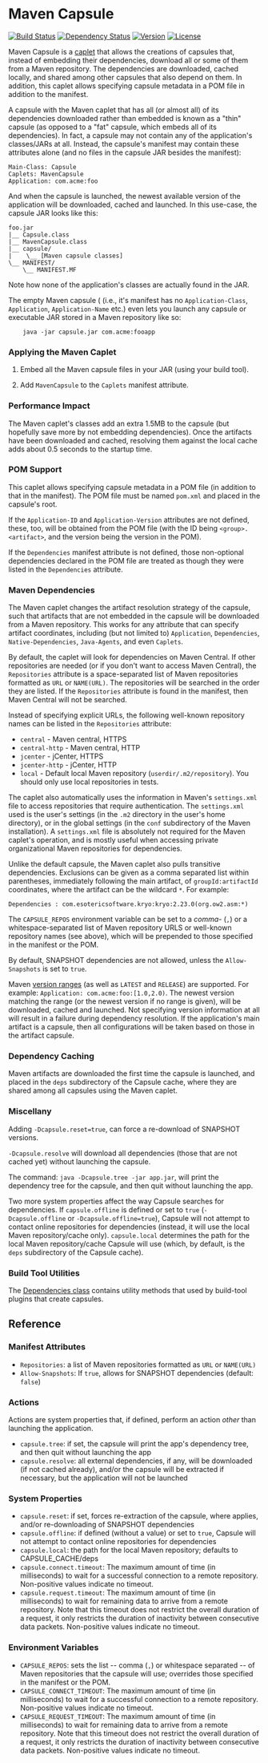 # Maven Capsule
[![Build Status](https://travis-ci.org/puniverse/capsule-maven.svg)](https://travis-ci.org/puniverse/capsule-maven) [![Dependency Status](https://www.versioneye.com/user/projects/54fa8f404f3108b7d2000407/badge.svg?style=flat)](https://www.versioneye.com/user/projects/54fa8f404f3108b7d2000407) [![Version](https://img.shields.io/maven-central/v/co.paralleluniverse/capsule-maven.svg?style=flat)](https://github.com/puniverse/capsule-maven/releases) [![License](http://img.shields.io/badge/license-EPL-blue.svg?style=flat)](https://www.eclipse.org/legal/epl-v10.html)

Maven Capsule is a [caplet](https://github.com/puniverse/capsule) that allows the creations of capsules that, instead of embedding their dependencies, download all or some of them from a Maven repository. The dependencies are downloaded, cached locally, and shared among other capsules that also depend on them. In addition, this caplet allows specifying capsule metadata in a POM file in addition to the manifest.

A capsule with the Maven caplet that has all (or almost all) of its dependencies downloaded rather than embedded is known as a "thin" capsule (as opposed to a "fat" capsule, which embeds all of its dependencies). In fact, a capsule may not contain any of the application's classes/JARs at all. Instead, the capsule's manifest may contain these attributes alone (and no files in the capsule JAR besides the manifest):

    Main-Class: Capsule
    Caplets: MavenCapsule
    Application: com.acme:foo

And when the capsule is launched, the newest available version of the application will be downloaded, cached and launched. In this use-case, the capsule JAR looks like this:

    foo.jar
    |__ Capsule.class
    |__ MavenCapsule.class
    |__ capsule/
    |    \__ [Maven capsule classes]
    \__ MANIFEST/
        \__ MANIFEST.MF

Note how none of the application's classes are actually found in the JAR.

The empty Maven capsule ( (i.e., it's manifest has no `Application-Class`, `Application`, `Application-Name` etc.) even lets you launch any capsule or executable JAR stored in a Maven repository like so:

        java -jar capsule.jar com.acme:fooapp

### Applying the Maven Caplet

1. Embed all the Maven capsule files in your JAR (using your build tool).

2. Add `MavenCapsule` to the `Caplets` manifest attribute.

### Performance Impact

The Maven caplet's classes add an extra 1.5MB to the capsule (but hopefully save more by not embedding dependencies). Once the artifacts have been downloaded and cached, resolving them against the local cache adds about 0.5 seconds to the startup time.


### POM Support

This caplet allows specifying capsule metadata in a POM file (in addition to that in the manifest). The POM file must be named `pom.xml` and placed in the capsule's root.

If the `Application-ID` and `Application-Version` attributes are not defined, these, too, will be obtained from the POM file (with the ID being `<group>.<artifact>`, and the version being the version in the POM).

If the `Dependencies` manifest attribute is not defined, those non-optional dependencies declared in the POM file are treated as though they were listed in the `Dependencies` attribute.

### Maven Dependencies

The Maven caplet changes the artifact resolution strategy of the capsule, such that artifacts that are not embedded in the capsule will be downloaded from a Maven repository. This works for any attribute that can specify artifact coordinates, including (but not limited to) `Application`, `Dependencies`, `Native-Dependencies`, `Java-Agents`, and even `Caplets`.

By default, the caplet will look for dependencies on Maven Central. If other repositories are needed (or if you don't want to access Maven Central), the `Repositories` attribute is a space-separated list of Maven repositories formatted as `URL` or `NAME(URL)`. The repositories will be searched in the order they are listed. If the `Repositories` attribute is found in the manifest, then Maven Central will not be searched.

Instead of specifying explicit URLs, the following well-known repository names can be listed in the `Repositories` attribute:

* `central` - Maven central, HTTPS
* `central-http` - Maven central, HTTP
* `jcenter` - jCenter, HTTPS
* `jcenter-http` - jCenter, HTTP
* `local` - Default local Maven repository (`userdir/.m2/repository`). You should only use local repositories in tests.

The caplet also automatically uses the information in Maven's `settings.xml` file to access repositories that require authentication. The `settings.xml` used is the user's settings (in the `.m2` directory in the user's home directory), or in the global settings (in the `conf` subdirectory of the Maven installation). A `settings.xml` file is absolutely not required for the Maven caplet's operation, and is mostly useful when accessing private organizational Maven repositories for dependencies.

Unlike the default capsule, the Maven caplet also pulls transitive dependencies. Exclusions can be given as a comma separated list within parentheses, immediately following the main artifact, of `groupId:artifactId` coordinates, where the artifact can be the wildcard `*`. For example:

    Dependencies : com.esotericsoftware.kryo:kryo:2.23.0(org.ow2.asm:*)

The `CAPSULE_REPOS` environment variable can be set to a *comma-* (`,`) or a whitespace-separated list of Maven repository URLS or well-known repository names (see above), which will be prepended to those specified in the manifest or the POM.

By default, SNAPSHOT dependencies are not allowed, unless the `Allow-Snapshots` is set to `true`.

Maven [version ranges](http://maven.apache.org/enforcer/enforcer-rules/versionRanges.html) (as well as `LATEST` and `RELEASE`) are supported. For example: `Application: com.acme:foo:[1.0,2.0)`. The newest version matching the range (or the newest version if no range is given), will be downloaded, cached and launched. Not specifying version information at all will result in a failure during dependency resolution. If the application's main artifact is a capsule, then all configurations will be taken based on those in the artifact capsule.

### Dependency Caching

Maven artifacts are downloaded the first time the capsule is launched, and placed in the `deps` subdirectory of the Capsule cache, where they are shared among all capsules using the Maven caplet.

### Miscellany

Adding `-Dcapsule.reset=true`, can force a re-download of SNAPSHOT versions.

`-Dcapsule.resolve` will download all dependencies (those that are not cached yet) without launching the capsule.

The command: `java -Dcapsule.tree -jar app.jar`, will print the dependency tree for the capsule, and then quit without launching the app.

Two more system properties affect the way Capsule searches for dependencies. If `capsule.offline` is defined or set to `true` (`-Dcapsule.offline` or `-Dcapsule.offline=true`), Capsule will not attempt to contact online repositories for dependencies (instead, it will use the local Maven repository/cache only). `capsule.local` determines the path for the local Maven repository/cache Capsule will use (which, by default, is the `deps` subdirectory of the Capsule cache).

### Build Tool Utilities

The [Dependencies class](https://github.com/puniverse/capsule-maven/blob/master/src/main/java/capsule/Dependencies.java) contains utility methods that used by build-tool plugins that create capsules.

## Reference

### Manifest Attributes

* `Repositories`: a list of Maven repositories formatted as `URL` or `NAME(URL)`
* `Allow-Snapshots`: If `true`, allows for SNAPSHOT dependencies (default: `false`)

### Actions

Actions are system properties that, if defined, perform an action *other* than launching the application.

* `capsule.tree`: if set, the capsule will print the app's dependency tree, and then quit without launching the app
* `capsule.resolve`: all external dependencies, if any, will be downloaded (if not cached already), and/or the capsule will be extracted if necessary, but the application will not be launched

### System Properties

* `capsule.reset`: if set, forces re-extraction of the capsule, where applies, and/or re-downloading of SNAPSHOT dependencies
* `capsule.offline`: if defined (without a value) or set to `true`, Capsule will not attempt to contact online repositories for dependencies
* `capsule.local`: the path for the local Maven repository; defaults to CAPSULE_CACHE/deps
* `capsule.connect.timeout`: The maximum amount of time (in milliseconds) to wait for a successful connection to a remote repository. Non-positive values indicate no timeout.
* `capsule.request.timeout`: The maximum amount of time (in milliseconds) to wait for remaining data to arrive from a remote repository. Note that this timeout does not restrict the overall duration of a request, it only restricts the duration of inactivity between consecutive data packets. Non-positive values indicate no timeout.


### Environment Variables

* `CAPSULE_REPOS`: sets the list -- comma (`,`) or whitespace separated -- of Maven repositories that the capsule will use; overrides those specified in the manifest or the POM.
* `CAPSULE_CONNECT_TIMEOUT`: The maximum amount of time (in milliseconds) to wait for a successful connection to a remote repository. Non-positive values indicate no timeout.
* `CAPSULE_REQUEST_TIMEOUT`: The maximum amount of time (in milliseconds) to wait for remaining data to arrive from a remote repository. Note that this timeout does not restrict the overall duration of a request, it only restricts the duration of inactivity between consecutive data packets. Non-positive values indicate no timeout.
